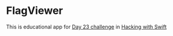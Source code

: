 # FlagViewer

This is educational app for [Day 23 challenge](https://www.hackingwithswift.com/guide/ios-classic/2/3/challenge) in [Hacking with Swift](https://www.hackingwithswift.com/)
